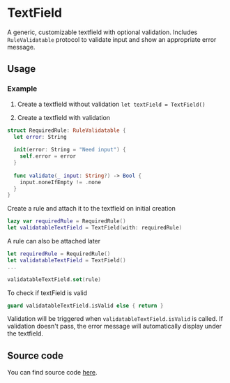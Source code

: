#  TextField

A generic, customizable textfield with optional validation.
Includes `RuleValidatable` protocol to validate input and show an appropriate error message.

## Usage

### Example

1. Create a textfield without validation
`let textField = TextField()`

2. Create a textfield with validation
```swift
struct RequiredRule: RuleValidatable {
  let error: String
  
  init(error: String = "Need input") {
    self.error = error
  }
  
  func validate(_ input: String?) -> Bool {
    input.noneIfEmpty != .none
  }
}
```

Create a rule and attach it to the textfield on initial creation
```swift
lazy var requiredRule = RequiredRule()
let validatableTextField = TextField(with: requiredRule)
```

A rule can also be attached later
```swift
let requiredRule = RequiredRule()
let validatableTextField = TextField()
...

validatableTextField.set(rule)
```

To check if textField is valid
```swift
guard validatableTextField.isValid else { return }
```

Validation will be triggered when `validatableTextField.isValid` is called. If validation doesn't pass, the error message will automatically display under the textfield.

## Source code
You can find source code [here](/Sources/UI/TextField/TextField.swift).
